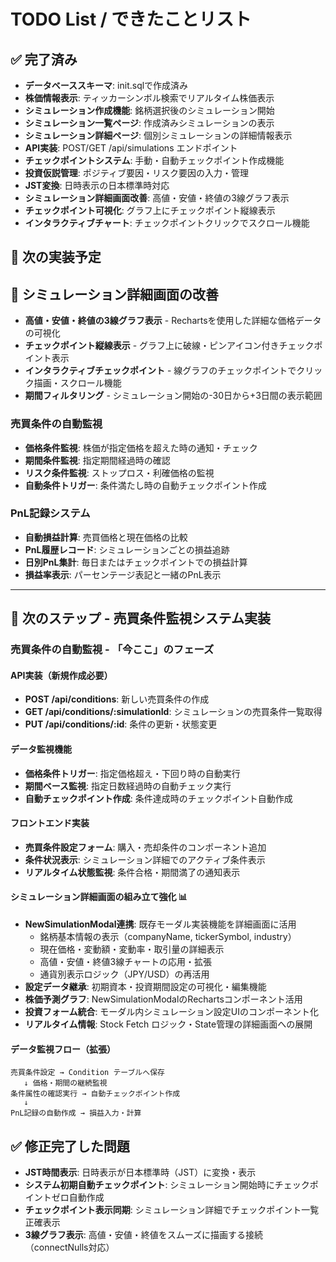 # TODO List / できたことリスト

## ✅ 完了済み
- **データベーススキーマ**: init.sqlで作成済み
- **株価情報表示**: ティッカーシンボル検索でリアルタイム株価表示
- **シミュレーション作成機能**: 銘柄選択後のシミュレーション開始
- **シミュレーション一覧ページ**: 作成済みシミュレーションの表示
- **シミュレーション詳細ページ**: 個別シミュレーションの詳細情報表示
- **API実装**: POST/GET /api/simulations エンドポイント
- **チェックポイントシステム**: 手動・自動チェックポイント作成機能
- **投資仮説管理**: ポジティブ要因・リスク要因の入力・管理
- **JST変換**: 日時表示の日本標準時対応
- **シミュレーション詳細画面改善**: 高値・安値・終値の3線グラフ表示
- **チェックポイント可視化**: グラフ上にチェックポイント縦線表示
- **インタラクティブチャート**: チェックポイントクリックでスクロール機能


## 🚧 次の実装予定
## 🎨 シミュレーション詳細画面の改善
- **高値・安値・終値の3線グラフ表示** - Rechartsを使用した詳細な価格データの可視化
- **チェックポイント縦線表示** - グラフ上に破線・ピンアイコン付きチェックポイント表示
- **インタラクティブチェックポイント** - 線グラフのチェックポイントでクリック描画・スクロール機能
- **期間フィルタリング** - シミュレーション開始の-30日から+3日間の表示範囲

###  **売買条件の自動監視** 
- **価格条件監視**: 株価が指定価格を超えた時の通知・チェック
- **期間条件監視**: 指定期間経過時の確認
- **リスク条件監視**: ストップロス・利確価格の監視
- **自動条件トリガー**: 条件満たし時の自動チェックポイント作成

###  **PnL記録システム** 
- **自動損益計算**: 売買価格と現在価格の比較
- **PnL履歴レコード**: シミュレーションごとの損益追跡  
- **日別PnL集計**: 毎日またはチェックポイントでの損益計算
- **損益率表示**: パーセンテージ表記と一緒のPnL表示

---

## 🎯 次のステップ - 売買条件監視システム実装

###  **売買条件の自動監視** - 「今ここ」のフェーズ
#### API実装（新規作成必要）
- **POST /api/conditions**: 新しい売買条件の作成
- **GET /api/conditions/:simulationId**: シミュレーションの売買条件一覧取得
- **PUT /api/conditions/:id**: 条件の更新・状態変更

#### データ監視機能
- **価格条件トリガー**: 指定価格超え・下回り時の自動実行
- **期間ベース監視**: 指定日数経過時の自動チェック実行
- **自動チェックポイント作成**: 条件達成時のチェックポイント自動作成

#### フロントエンド実装
- **売買条件設定フォーム**: 購入・売却条件のコンポーネント追加  
- **条件状況表示**: シミュレーション詳細でのアクティブ条件表示
- **リアルタイム状態監視**: 条件合格・期間満了の通知表示

#### **シミュレーション詳細画面の組み立て強化** 📊
- **NewSimulationModal連携**: 既存モーダル実装機能を詳細画面に活用
  - 銘柄基本情報の表示（companyName, tickerSymbol, industry）
  - 現在価格・変動額・変動率・取引量の詳細表示
  - 高値・安値・終値3線チャートの応用・拡張
  - 通貨別表示ロジック（JPY/USD）の再活用
- **設定データ継承**: 初期資本・投資期間設定の可視化・編集機能
- **株価予測グラフ**: NewSimulationModalのRechartsコンポーネント活用
- **投資フォーム統合**: モーダル内シミュレーション設定UIのコンポーネント化
- **リアルタイム情報**: Stock Fetch ロジック・State管理の詳細画面への展開

#### データ監視フロー（拡張）
```
売買条件設定 → Condition テーブルへ保存
   ↓ 価格・期間の継続監視
条件属性の確認実行 → 自動チェックポイント作成
   ↓
PnL記録の自動作成 → 損益入力・計算
```

## ✅ 修正完了した問題
- **JST時間表示**: 日時表示が日本標準時（JST）に変換・表示
- **システム初期自動チェックポイント**: シミュレーション開始時にチェックポイントゼロ自動作成
- **チェックポイント表示同期**: シミュレーション詳細でチェックポイント一覧正確表示
- **3線グラフ表示**: 高値・安値・終値をスムーズに描画する接続（connectNulls対応）
